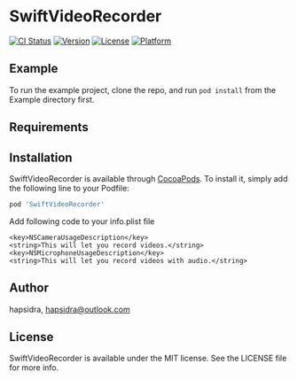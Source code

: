 # SwiftVideoRecorder

[![CI Status](https://img.shields.io/travis/hapsidra/SwiftVideoRecorder.svg?style=flat)](https://travis-ci.org/hapsidra/SwiftVideoRecorder)
[![Version](https://img.shields.io/cocoapods/v/SwiftVideoRecorder.svg?style=flat)](https://cocoapods.org/pods/SwiftVideoRecorder)
[![License](https://img.shields.io/cocoapods/l/SwiftVideoRecorder.svg?style=flat)](https://cocoapods.org/pods/SwiftVideoRecorder)
[![Platform](https://img.shields.io/cocoapods/p/SwiftVideoRecorder.svg?style=flat)](https://cocoapods.org/pods/SwiftVideoRecorder)

## Example

To run the example project, clone the repo, and run `pod install` from the Example directory first.

## Requirements

## Installation

SwiftVideoRecorder is available through [CocoaPods](https://cocoapods.org). To install
it, simply add the following line to your Podfile:

```ruby
pod 'SwiftVideoRecorder'
```
Add following code to your info.plist file
```
<key>NSCameraUsageDescription</key>
<string>This will let you record videos.</string>
<key>NSMicrophoneUsageDescription</key>
<string>This will let you record videos with audio.</string>
```

## Author

hapsidra, hapsidra@outlook.com

## License

SwiftVideoRecorder is available under the MIT license. See the LICENSE file for more info.
